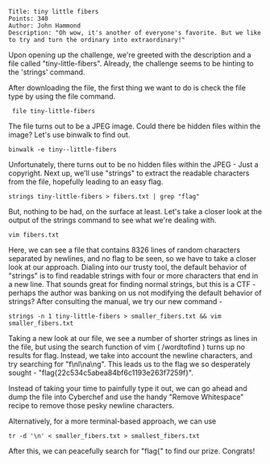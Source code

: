 ```
Title: tiny little fibers
Points: 340
Author: John Hammond
Description: "Oh wow, it's another of everyone's favorite. But we like to try and turn the ordinary into extraordinary!"
```

Upon opening up the challenge, we're greeted with the description and a file called "tiny-little-fibers". 
Already, the challenge seems to be hinting to the 'strings' command. 

After downloading the file, the first thing we want to do is check the file type by using the file command.

```
 file tiny-little-fibers
```

The file turns out to be a JPEG image. Could there be hidden files within the image? Let's use binwalk to find out.

```
binwalk -e tiny--little-fibers
```

Unfortunately, there turns out to be no hidden files within the JPEG - Just a copyright. 
Next up, we'll use "strings" to extract the readable characters from the file, hopefully leading to an easy flag.

``` 
strings tiny-little-fibers > fibers.txt | grep "flag"
```

But, nothing to be had, on the surface at least. Let's take a closer look at the output of the strings command to see what we're dealing with.

```
vim fibers.txt
``` 

Here, we can see a file that contains 8326 lines of random characters separated by newlines, and no flag to be seen, so we have to take a closer look at our approach.
Dialing into our trusty tool, the default behavior of "strings" is to find readable strings with four or more characters that end in a new line. 
That sounds great for finding normal strings, but this is a CTF - perhaps the author was banking on us not modifying the default behavior of strings?
After consulting the manual, we try our new command - 

``` 
strings -n 1 tiny-little-fibers > smaller_fibers.txt && vim smaller_fibers.txt
``` 

Taking a new look at our file, we see a number of shorter strings as lines in the file, but using the search function of vim ( /wordtofind ) turns up no results for flag. 
Instead, we take into account the newline characters, and try searching for "f\nl\na\ng". This leads us to the flag we so desperately sought - "flag{22c534c5abea84bf6c1193e263f7259f}". 

Instead of taking your time to painfully type it out, we can go ahead and dump the file into Cyberchef and use the handy "Remove Whitespace" recipe to remove those pesky newline characters. 

Alternatively, for a more terminal-based approach, we can use 

```
tr -d '\n' < smaller_fibers.txt > smallest_fibers.txt
``` 

After this, we can peacefully search for "flag{" to find our prize. Congrats! 
